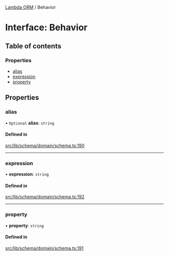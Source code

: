 [Lambda ORM](../README.md) / Behavior

# Interface: Behavior

## Table of contents

### Properties

- [alias](Behavior.md#alias)
- [expression](Behavior.md#expression)
- [property](Behavior.md#property)

## Properties

### alias

• `Optional` **alias**: `string`

#### Defined in

[src/lib/schema/domain/schema.ts:190](https://github.com/lambda-orm/lambdaorm-base/blob/ba4a653/src/lib/schema/domain/schema.ts#L190)

___

### expression

• **expression**: `string`

#### Defined in

[src/lib/schema/domain/schema.ts:192](https://github.com/lambda-orm/lambdaorm-base/blob/ba4a653/src/lib/schema/domain/schema.ts#L192)

___

### property

• **property**: `string`

#### Defined in

[src/lib/schema/domain/schema.ts:191](https://github.com/lambda-orm/lambdaorm-base/blob/ba4a653/src/lib/schema/domain/schema.ts#L191)
